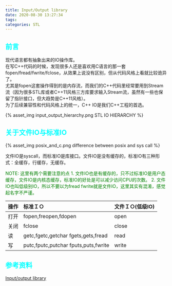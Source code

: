 ```yaml
---
title: Input/Output library
date: 2020-08-30 13:27:34
tags:
categories: STL
---
```


## __<font color=0xFFFFFF>前言</font>__  

现代语言都有抽象出来的IO操作库。  
在写C++代码的时候，发现很多人还是喜欢用C语言的那一套fopen/fread/fwrite/fclose，从效果上说没有区别，但从代码风格上看就比较诡异了。  
尤其是fopen这套操作得到的是内存流，而我们的C++代码里经常要用到Stream流（因为很多STL库或者C++11风格三方库要求输入Stream流，虽然有一些也保留了指针接口，但大趋势是C++11风格）。  
为了后续兼容性和代码风格上的统一，C++ IO是我们C++工程的首选。  

{% asset_img input_output_hierarchy.png STL IO HIERARCHY %}   


## __<font color=0xFFFFFF>关于文件IO与标准IO</font>__

{% asset_img posix_and_c.png difference between posix and sys call %}   

文件IO是syscall，而标准IO是库接口。文件IO是没有缓存的，标准IO有三种形式：全缓存，行缓存，无缓存。 

<font color=green>
NOTE:
这里有两个需要注意的点  
1. 文件IO也是有缓存的，只不过标准IO是用户态缓存，文件IO是内核态缓存，标准IO的好处是可以减少访问CPU的次数。  
2. 文件IO也叫低级别IO，所以不要以为fread fwrite就是文件IO，这里其实有混淆，感觉起名字不严谨。  
</font>

|操作|标准ＩＯ|文件ＩＯ(低级IO)|
|:------|:------|:------|
|打开 | fopen,freopen,fdopen| open|
|关闭|fclose|close|
|读|getc,fgetc,getchar fgets,gets,fread | read |
|写|putc,fputc,putchar fputs,puts,fwrite | write|




## __<font color=0xFFFFFF>参考资料</font>__  
[Input/output library](https://en.cppreference.com/w/cpp/io)  

